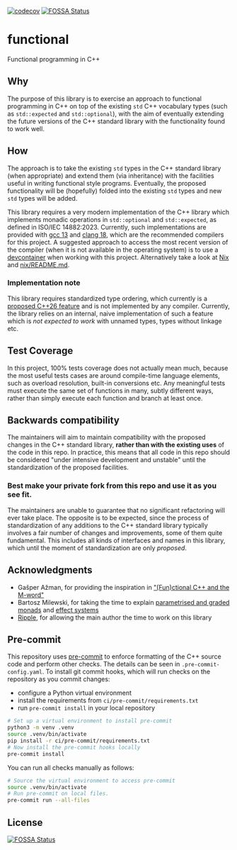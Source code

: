 [![codecov](https://codecov.io/gh/libfn/functional/graph/badge.svg?token=3RHT38SEU0)](https://codecov.io/gh/libfn/functional)
[![FOSSA Status](https://app.fossa.com/api/projects/git%2Bgithub.com%2Flibfn%2Ffunctional.svg?type=shield)](https://app.fossa.com/projects/git%2Bgithub.com%2Flibfn%2Ffunctional?ref=badge_shield)

# functional

Functional programming in C++

## Why

The purpose of this library is to exercise an approach to functional programming in C++ on top of the existing `std` C++ vocabulary types (such as `std::expected` and `std::optional`), with the aim of eventually extending the future versions of the C++ standard library with the functionality found to work well.

## How

The approach is to take the existing `std` types in the C++ standard library (when appropriate) and extend them (via inheritance) with the facilities useful in writing functional style programs. Eventually, the proposed functionality will be (hopefully) folded into the existing `std` types and new `std` types will be added.

This library requires a very modern implementation of the C++ library which implements monadic operations in `std::optional` and `std::expected`, as defined in ISO/IEC 14882:2023. Currently, such implementations are provided with [gcc 13][gcc-standard-support] and [clang 18][clang-standard-support], which are the recommended compilers for this project. A suggested approach to access the most recent version of the compiler (when it is not available in the operating system) is to use a [devcontainer] when working with this project. Alternatively take a look at [Nix][nix] and [nix/README.md][nixmd].

### Implementation note

This library requires standardized type ordering, which currently is a [proposed C++26 feature][standardized-type-ordering] and is not implemented by any compiler. Currently, the library relies on an internal, naive implementation of such a feature which is _not expected to work_ with unnamed types, types without linkage etc.

[clang-standard-support]: https://clang.llvm.org/cxx_status.html
[gcc-standard-support]: https://gcc.gnu.org/projects/cxx-status.html
[devcontainer]: https://github.com/libfn/devcontainer
[standardized-type-ordering]: https://wg21.link/P2830
[nix]: https://nixos.org
[nixmd]: nix/README.md

## Test Coverage

In this project, 100% tests coverage does not actually mean much, because the most useful tests cases are around compile-time language elements, such as overload resolution, built-in conversions etc. Any meaningful tests must execute the same set of functions in many, subtly different ways, rather than simply execute each function and branch at least once.

## Backwards compatibility

The maintainers will aim to maintain compatibility with the proposed changes in the C++ standard library, **rather than with the existing uses** of the code in this repo. In practice, this means that all code in this repo should be considered "under intensive development and unstable" until the standardization of the proposed facilities.

### Best make your private fork from this repo and use it as you see fit.

The maintainers are unable to guarantee that no significant refactoring will ever take place. The opposite is to be expected, since the process of standardization of any additions to the C++ standard library typically involves a fair number of changes and improvements, some of them quite fundamental. This includes all kinds of interfaces and names in this library, which until the moment of standardization are only _proposed_.

## Acknowledgments

* Gašper Ažman, for providing the inspiration in ["(Fun)ctional C++ and the M-word"][gasper-functional-presentation]
* Bartosz Milewski, for taking the time to explain [parametrised and graded monads][parametrised-and-graded-monads] and [effect systems][effect-systems]
* [Ripple][ripple], for allowing the main author the time to work on this library

[gasper-functional-presentation]: https://youtu.be/Jhggz8rtHbk?si=T-3DXPcvgE_Y5cpH
[parametrised-and-graded-monads]: https://arxiv.org/pdf/2001.10274.pdf
[effect-systems]: https://www.doc.ic.ac.uk/~dorchard/publ/haskell14-effects.pdf
[ripple]: https://ripple.com/

## Pre-commit

This repository uses [pre-commit](https://pre-commit.com/) to enforce formatting of the C++ source code and perform other checks. The details can be seen in `.pre-commit-config.yaml`. To install git commit hooks, which will run checks on the repository as you commit changes:

* configure a Python virtual environment
* install the requirements from `ci/pre-commit/requirements.txt`
* run `pre-commit install` in your local repository

```bash
# Set up a virtual environment to install pre-commit
python3 -m venv .venv
source .venv/bin/activate
pip install -r ci/pre-commit/requirements.txt
# Now install the pre-commit hooks locally
pre-commit install
```

You can run all checks manually as follows:

```bash
# Source the virtual environment to access pre-commit
source .venv/bin/activate
# Run pre-commit on local files.
pre-commit run --all-files
```

## License

[![FOSSA Status](https://app.fossa.com/api/projects/git%2Bgithub.com%2Flibfn%2Ffunctional.svg?type=large)](https://app.fossa.com/projects/git%2Bgithub.com%2Flibfn%2Ffunctional?ref=badge_large)
